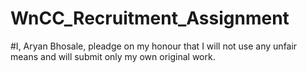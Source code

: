 # WnCC_Recruitment_Assignment
#I, Aryan Bhosale, pleadge on my honour that I will not use any unfair means and will submit only my own original work.
